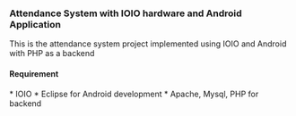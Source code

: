 <h3>Attendance System with IOIO hardware and Android Application</h3>

<p>This is the attendance system project implemented using IOIO and Android with PHP as a backend</p>

<h4>Requirement</h4>
* IOIO 
* Eclipse for Android development
* Apache, Mysql, PHP for backend

